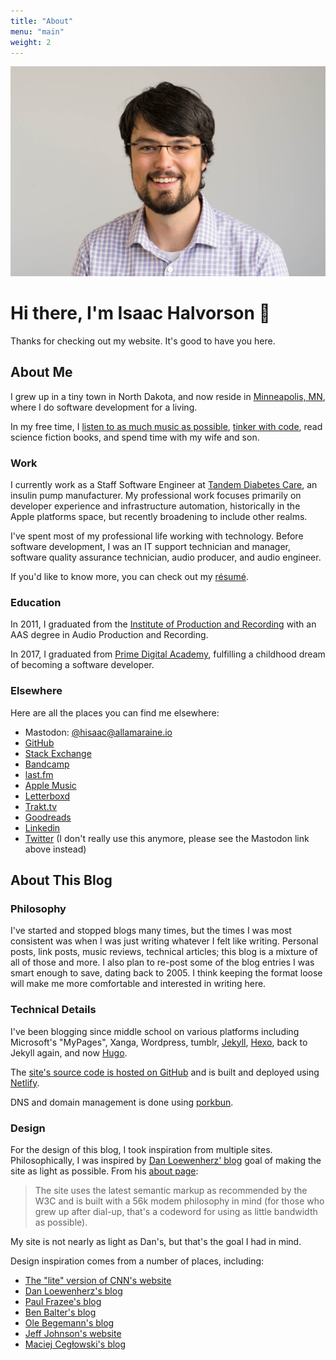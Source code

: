 ```yaml
---
title: "About"
menu: "main"
weight: 2
---
```


![A picture of Isaac's face](assets/headshot.jpg)

# Hi there, I'm Isaac Halvorson 👋

Thanks for checking out my website. It's good to have you here.

## About Me

I grew up in a tiny town in North Dakota, and now reside in [Minneapolis, MN](https://en.wikipedia.org/wiki/Minneapolis), where I do software development for a living.

In my free time, I [listen to as much music as possible](https://www.last.fm/user/hisaac), [tinker with code](https://github.com/hisaac), read science fiction books, and spend time with my wife and son.

### Work

I currently work as a Staff Software Engineer at [Tandem Diabetes Care](https://www.tandemdiabetes.com), an insulin pump manufacturer. My professional work focuses primarily on developer experience and infrastructure automation, historically in the Apple platforms space, but recently broadening to include other realms.

I've spent most of my professional life working with technology. Before software development, I was an IT support technician and manager, software quality assurance technician, audio producer, and audio engineer.

If you'd like to know more, you can check out my [résumé](/resume).

### Education

In 2011, I graduated from the [Institute of Production and Recording](https://www.ipr.edu) with an AAS degree in Audio Production and Recording.

In 2017, I graduated from [Prime Digital Academy](https://www.primeacademy.io), fulfilling a childhood dream of becoming a software developer.

### Elsewhere

Here are all the places you can find me elsewhere:

- Mastodon: [@hisaac@allamaraine.io](https://allamaraine.io/@hisaac)
- [GitHub](http://github.com/hisaac)
- [Stack Exchange](http://stackexchange.com/users/5023139/hisaac)
- [Bandcamp](https://bandcamp.com/hisaac)
- [last.fm](http://www.last.fm/user/hisaac)
- [Apple Music](https://music.apple.com/profile/hisaac)
- [Letterboxd](https://letterboxd.com/hisaac/)
- [Trakt.tv](https://trakt.tv/users/hisaac)
- [Goodreads](https://www.goodreads.com/user/show/32098770-isaac)
- [Linkedin](https://www.linkedin.com/in/isaachalvorson)
- [Twitter](http://twitter.com/hisaac) (I don't really use this anymore, please see the Mastodon link above instead)

## About This Blog

### Philosophy

I've started and stopped blogs many times, but the times I was most consistent was when I was just writing whatever I felt like writing. Personal posts, link posts, music reviews, technical articles; this blog is a mixture of all of those and more. I also plan to re-post some of the blog entries I was smart enough to save, dating back to 2005. I think keeping the format loose will make me more comfortable and interested in writing here.

### Technical Details

I've been blogging since middle school on various platforms including Microsoft's "MyPages", Xanga, Wordpress, tumblr, [Jekyll](https://jekyllrb.com), [Hexo](https://hexo.io), back to Jekyll again, and now [Hugo](https://hugo.io).

The [site's source code is hosted on GitHub](https://github.com/hisaac/hisaac.net) and is built and deployed using [Netlify](https://www.netlify.com).

DNS and domain management is done using [porkbun](https://porkbun.com).

### Design

For the design of this blog, I took inspiration from multiple sites. Philosophically, I was inspired by [Dan Loewenherz' blog](https://dlo.me/) goal of making the site as light as possible. From his [about page](https://dlo.me/about/):

> The site uses the latest semantic markup as recommended by the W3C and is built with a 56k modem philosophy in mind (for those who grew up after dial-up, that's a codeword for using as little bandwidth as possible).

My site is not nearly as light as Dan's, but that's the goal I had in mind.

Design inspiration comes from a number of places, including:

- [The "lite" version of CNN's website](https://lite.cnn.com)
- [Dan Loewenherz's blog](https://dlo.me)
- [Paul Frazee's blog](https://pfrazee.hashbase.io)
- [Ben Balter's blog](https://ben.balter.com/)
- [Ole Begemann's blog](https://oleb.net)
- [Jeff Johnson's website](https://lapcatsoftware.com/)
- [Maciej Cegłowski's blog](https://idlewords.com/)

